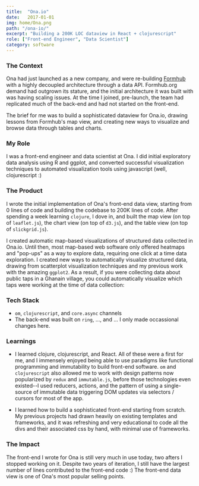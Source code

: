 ```yaml
---
title:  "Ona.io"
date:   2017-01-01
img: home/Ona.png
path: "/ona-io/"
excerpt: "Building a 200K LOC dataview in React + clojurescript"
role: ["Front-end Engineer", "Data Scientist"]
category: software
---
```


### The Context

Ona had just launched as a new company, and were re-building [Formhub](/formhub) with a highly decoupled architecture through a data API. Formhub.org demand had outgrown its stature, and the initial architecture it was built with was having scaling issues. At the time I joined, pre-launch, the team had replicated much of the back-end and had not started on the front-end.

The brief for me was to build a sophisticated dataview for Ona.io, drawing lessons from Formhub's map view, and creating new ways to visualize and browse data through tables and charts. 


### My Role

I was a front-end engineer and data scientist at Ona. I did initial exploratory data analysis using R and ggplot, and converted successful visualization techniques to automated visualization tools using javascript (well, clojurescript :)

### The Product

I wrote the initial implementation of Ona's front-end data view, starting from 0 lines of code and building the codebase to 200K lines of code. After spending a week learning `clojure`, I dove in, and built the map view (on top of `leaflet.js`), the chart view (on top of `d3.js`), and the table view (on top of `slickgrid.js`).

I created automatic map-based visualizations of structured data collected in Ona.io. Until then, most map-based web software only offered heatmaps and "pop-ups" as a way to explore data, requiring one click at a time data exploration. I created new ways to automatically visualize structured data, drawing from scatterplot visualization techniques and my previous work with the amazing `ggplot2`. As a result, if you were collecting data about public taps in a Ghanain village, you could automatically visualize which taps were working at the time of data collection:


### Tech Stack

  * `om`, `clojurescript`, and `core.async` channels
  * The back-end was built on `ring`, ..., and ... I only made occassional changes here.
  
### Learnings
  
  * I learned clojure, clojurescript, and React. All of these were a first for me, and I immensely enjoyed being able to use paradigms like functional programming and immutability to build front-end software. `om` and `clojurescript` also allowed me to work with design patterns now popularized by `redux` and `immutable.js`, before those technologies even existed--I used reducers, actions, and the pattern of using a single-source of immutable data triggering DOM updates via selectors / cursors for most of the app.
  
  * I learned how to build a sophisticated front-end starting from scratch. My previous projects had drawn heavily on existing templates and frameworks, and it was refreshing and very educational to code all the divs and their associated css by hand, with minimal use of frameworks.
  
### The Impact

The front-end I wrote for Ona is still very much in use today, two afters I stopped working on it. Despite two years of iteration, I still have the largest number of lines contributed to the front-end code :) The front-end data view is one of Ona's most popular selling points.